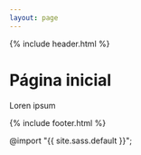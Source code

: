 ```yaml
---
layout: page
---
```


{% include header.html %}

<h1>Página inicial</h1>

<p>Loren ipsum</p>

{% include footer.html %}

@import "{{ site.sass.default }}";
